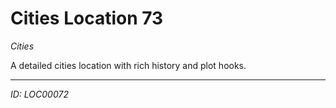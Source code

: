 # Cities Location 73

*Cities*

A detailed cities location with rich history and plot hooks.

---
*ID: LOC00072*